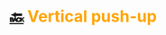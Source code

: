 # [:back:][home] <accent>Vertical push-up</accent>

[home]: ../workout.md

<style>
    accent { color: orange; }
<style>
